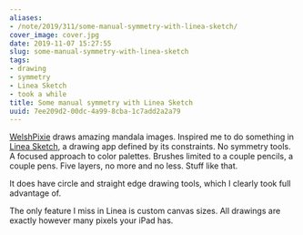 ```yaml
---
aliases:
- /note/2019/311/some-manual-symmetry-with-linea-sketch/
cover_image: cover.jpg
date: 2019-11-07 15:27:55
slug: some-manual-symmetry-with-linea-sketch
tags:
- drawing
- symmetry
- Linea Sketch
- took a while
title: Some manual symmetry with Linea Sketch
uuid: 7ee209d2-00dc-4a99-8cba-1c7add2a2a79
---
```


[WelshPixie][] draws amazing mandala images. Inspired me to do something in [Linea Sketch][], a drawing app defined
by its constraints. No symmetry tools. A focused approach to color palettes. Brushes limited to a couple
pencils, a couple pens. Five layers, no more and no less. Stuff like that.

It does have circle and straight edge drawing tools, which I clearly took full advantage of.

The only feature I miss in Linea is custom canvas sizes. All drawings are exactly however many pixels your
iPad has.

[WelshPixie]: http://delsdoodles.com/
[Linea Sketch]: https://linea-app.com/